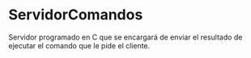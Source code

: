 ServidorComandos
================

Servidor programado en C que se encargará de enviar el resultado de ejecutar el comando que le pide el cliente.
